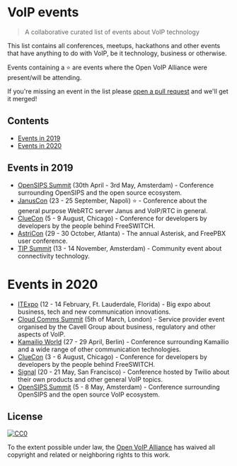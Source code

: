 # VoIP events
> A collaborative curated list of events about VoIP technology

This list contains all conferences, meetups, hackathons and other events that have anything to do with VoIP, be it technology, business or otherwise.

Events containing a :star: are events where the Open VoIP Alliance were present/will be attending.   

If you're missing an event in the list please [open a pull request](https://github.com/open-voip-alliance/voip-events/pulls) and we'll get it merged!

## Contents
- [Events in 2019](#events-in-2019)
- [Events in 2020](#events-in-2020)


## Events in 2019
- [OpenSIPS Summit](https://opensips.org/events/Summit-2019Amsterdam/) (30th April - 3rd May, Amsterdam) - Conference surrounding OpenSIPS and the open source ecosystem.
- [JanusCon](https://www.januscon.it/) (23 - 25 September, Napoli) :star: - Conference about the general purpose WebRTC server Janus and VoIP/RTC in general.
- [ClueCon](https://www.cluecon.com/) (5 - 9 August, Chicago) - Conference for developers by developers by the people behind FreeSWITCH.
- [AstriCon](https://www.asterisk.org/community/astricon-user-conference) (29 - 30 October, Atlanta) - The annual Asterisk, and FreePBX user conference.
- [TIP Summit](https://summit.telecominfraproject.com/) (13 - 14 November, Amsterdam) - Community event about connectivity technology.

# Events in 2020
- [ITExpo](https://www.itexpo.com/) (12 - 14 February, Ft. Lauderdale, Florida) - Big expo about business, tech and new communication innovations. 
- [Cloud Comms Summit](https://www.cloudcommssummit.com/) (5th of March, London) - Service provider event organised by the Cavell Group about business, regulatory and other aspects of VoIP. 
- [Kamailio World](www.kamailioworld.com/) (27 - 29 April, Berlin) - Conference surrounding Kamailio and a wide range of other communication technologies. 
- [ClueCon](https://www.cluecon.com/) (3 - 6 August, Chicago) - Conference for developers by developers by the people behind FreeSWITCH.
- [Signal](https://signal.twilio.com/) (20 - 21 May, San Francisco) - Conference hosted by Twilio about their own products and other general VoIP topics.
- [OpenSIPS Summit](www.opensips.org/events/Summit-2020Amsterdam/) (5 - 8 May, Amsterdam) - Conference surrounding OpenSIPS and the open source VoIP ecosystem.

## License

[![CC0](http://mirrors.creativecommons.org/presskit/buttons/88x31/svg/cc-zero.svg)](https://creativecommons.org/publicdomain/zero/1.0/)

To the extent possible under law, the [Open VoIP Alliance](https://openvoipalliance.org) has waived all copyright and related or neighboring rights to this work.
